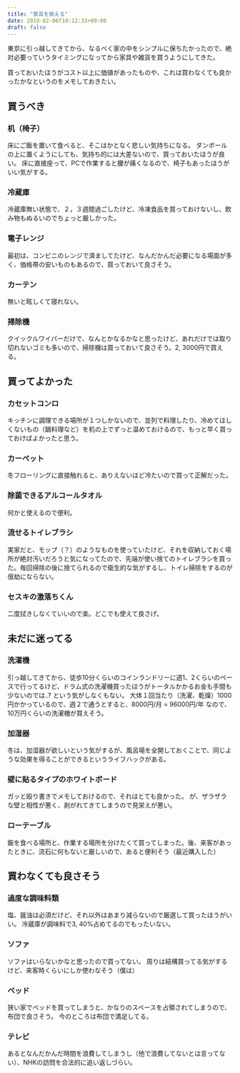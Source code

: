 ```yaml
---
title: "家具を揃える"
date: 2019-02-06T18:12:33+09:00
draft: false
---
```


東京に引っ越してきてから、なるべく家の中をシンプルに保ちたかったので、絶対必要っていうタイミングになってから家具や雑貨を買うようにしてきた。

買っておいたほうがコスト以上に価値があったものや、これは買わなくても良かったかなというのをメモしておきたい。

## 買うべき
### 机（椅子）
床にご飯を置いて食べると、そこはかとなく悲しい気持ちになる。
ダンボールの上に置くようにしても、気持ち的には大差ないので、買っておいたほうが良い。
床に直接座って、PCで作業すると腰が痛くなるので、椅子もあったほうがいい気がする。

### 冷蔵庫
冷蔵庫無い状態で、２，３週間過ごしたけど、冷凍食品を買っておけないし、飲み物もぬるいのでちょっと厳しかった。

### 電子レンジ
最初は、コンビニのレンジで済ましてたけど、なんだかんだ必要になる場面が多く、価格帯の安いものもあるので、買っておいて良さそう。

### カーテン
無いと眩しくて寝れない。

### 掃除機
クイックルワイパーだけで、なんとかなるかなと思ったけど、あれだけでは取り切れないゴミも多いので、掃除機は買っておいて良さそう。2, 3000円で買える。

## 買ってよかった
### カセットコンロ
キッチンに調理できる場所が１つしかないので、並列で料理したり、冷めてほしくないもの（鍋料理など）を机の上でずっと温めておけるので、もっと早く買っておけばよかったと思う。

### カーペット
冬フローリングに直接触れると、ありえないほど冷たいので買って正解だった。

### 除菌できるアルコールタオル
何かと使えるので便利。

### 流せるトイレブラシ
実家だと、モップ（？）のようなものを使っていたけど、それを収納しておく場所が絶対汚いだろうと気になってたので、先端が使い捨てのトイレブラシを買った。毎回掃除の後に捨てられるので衛生的な気がするし、トイレ掃除をするのが億劫にならない。

### セスキの激落ちくん
二度拭きしなくていいので楽。どこでも使えて良さげ。

## 未だに迷ってる
### 洗濯機
引っ越してきてから、徒歩10分くらいのコインランドリーに週1、2くらいのペースで行ってるけど、ドラム式の洗濯機買ったほうがトータルかかるお金も手間も少ないのでは..? という気がしなくもない。
大体１回当たり（洗濯、乾燥）1000円かかっているので、週２で通うとすると、8000円/月 = 96000円/年 なので、10万円くらいの洗濯機が買えそう。

### 加湿器
冬は、加湿器が欲しいという気がするが、風呂場を全開しておくことで、同じような効果を得ることができるというライフハックがある。

### 壁に貼るタイプのホワイトボード
ガッと殴り書きでメモしておけるので、それはとても良かった。
が、ザラザラな壁と相性が悪く、剥がれてきてしまうので見栄えが悪い。

### ローテーブル
飯を食べる場所と、作業する場所を分けたくて買ってしまった。後、来客があったときに、流石に何もないと厳しいので、あると便利そう（最近購入した）

## 買わなくても良さそう
### 過度な調味料類
塩、醤油は必須だけど、それ以外はあまり減らないので厳選して買ったほうがいい。
冷蔵庫が調味料で3, 40%占めてるのでもったいない。

### ソファ
ソファはいらないかなと思ったので買ってない。
周りは結構買ってる気がするけど、来客時くらいにしか使わなそう（僕は）

### ベッド
狭い家でベッドを買ってしまうと、かなりのスペースを占領されてしまうので、布団で良さそう。
今のところは布団で満足してる。

### テレビ
あるとなんだかんだ時間を浪費してしまうし（他で浪費してないとは言ってない）、NHKの訪問を合法的に追い返しづらい。

